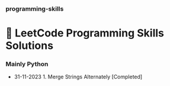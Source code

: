 ### programming-skills
# 💙 LeetCode Programming Skills Solutions
### Mainly Python

- 31-11-2023 1. Merge Strings Alternately [Completed]
